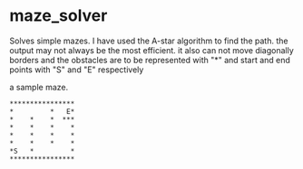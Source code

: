 # maze_solver
Solves simple mazes.
I have used the A-star algorithm to find the path. the output may not always be the most efficient. it also can not move diagonally
borders and the obstacles are to be represented with "*" and start and end points with "S" and "E" respectively 

a sample maze.
```
****************
*         *   E*
*    *    *  ***
*    *    *    *
*    *    *    *
*    *    *    *
*S   *         *
****************
```

